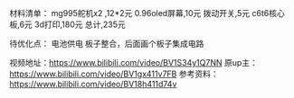  材料清单：
 mg995舵机x2 ,12*2元
 0.96oled屏幕,10元
 拨动开关,5元
 c6t6核心板,6元
 3d打印,180元
 总计,235元

 待优化点：
 电池供电
 板子整合，后面画个板子集成电路

 视频地址：https://www.bilibili.com/video/BV1S34y1Q7NN
 原up主：https://www.bilibili.com/video/BV1gx411v7FB
 参考资料：https://www.bilibili.com/video/BV18h411d74v
